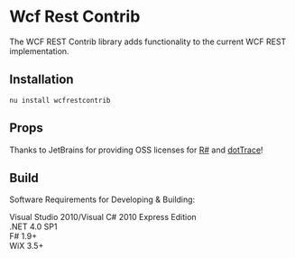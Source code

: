 Wcf Rest Contrib
=============

The WCF REST Contrib library adds functionality to the current WCF REST implementation.

Installation
------------

    nu install wcfrestcontrib
	
Props
------------

Thanks to JetBrains for providing OSS licenses for [R#](http://www.jetbrains.com/resharper/features/code_refactoring.html) and [dotTrace](http://www.jetbrains.com/profiler/)!
	
Build
------------

Software Requirements for Developing & Building:  

Visual Studio 2010/Visual C# 2010 Express Edition  
.NET 4.0 SP1  
F# 1.9+  
WiX 3.5+  